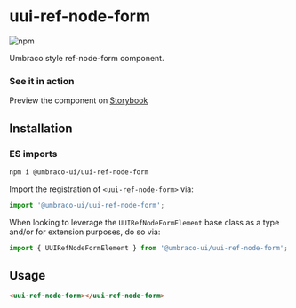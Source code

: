 # uui-ref-node-form

![npm](https://img.shields.io/npm/v/@umbraco-ui/uui-ref-node-form?logoColor=%231B264F)

Umbraco style ref-node-form component.

### See it in action

Preview the component on [Storybook](https://uui.umbraco.com/?path=/story/uui-ref-node-form)

## Installation

### ES imports

```zsh
npm i @umbraco-ui/uui-ref-node-form
```

Import the registration of `<uui-ref-node-form>` via:

```javascript
import '@umbraco-ui/uui-ref-node-form';
```

When looking to leverage the `UUIRefNodeFormElement` base class as a type and/or for extension purposes, do so via:

```javascript
import { UUIRefNodeFormElement } from '@umbraco-ui/uui-ref-node-form';
```

## Usage

```html
<uui-ref-node-form></uui-ref-node-form>
```
